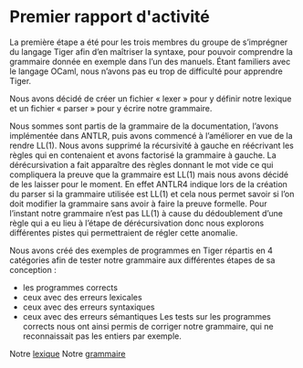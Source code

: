 # Premier rapport d'activité
La première étape a été pour les trois membres du groupe de s’imprégner du langage Tiger afin d’en maîtriser la syntaxe, pour pouvoir comprendre la grammaire donnée en exemple dans l’un des manuels. Étant familiers avec le langage OCaml, nous n’avons pas eu trop de difficulté pour apprendre Tiger.

Nous avons décidé de créer un fichier « lexer » pour y définir notre lexique et un fichier « parser » pour y écrire notre grammaire.

Nous sommes sont partis de la grammaire de la documentation, l’avons implémentée dans ANTLR, puis avons commencé à l’améliorer en vue de la rendre LL(1).
Nous avons supprimé la récursivité à gauche en réécrivant les règles qui en contenaient et avons factorisé la grammaire à gauche. La dérécursivation a fait apparaître des règles donnant le mot vide ce qui compliquera la preuve que la grammaire est LL(1) mais nous avons décidé de les laisser pour le moment.
En effet ANTLR4 indique lors de la création du parser si la grammaire utilisée est LL(1) et cela nous permet savoir si l’on doit modifier la grammaire sans avoir à faire la preuve formelle. Pour l’instant notre grammaire n’est pas LL(1) à cause du dédoublement d’une règle qui a eu lieu à l’étape de dérécursivation donc nous explorons différentes pistes qui permettraient de régler cette anomalie.

Nous avons créé des exemples de programmes en Tiger répartis en 4 catégories afin de tester notre grammaire aux différentes étapes de sa conception : 
- les programmes corrects
- ceux avec des erreurs lexicales
- ceux avec des erreurs syntaxiques
- ceux avec des erreurs sémantiques
Les tests sur les programmes corrects nous ont ainsi permis de corriger notre grammaire, qui ne reconnaissait pas les entiers par exemple.

Notre [lexique]()
Notre [grammaire]()